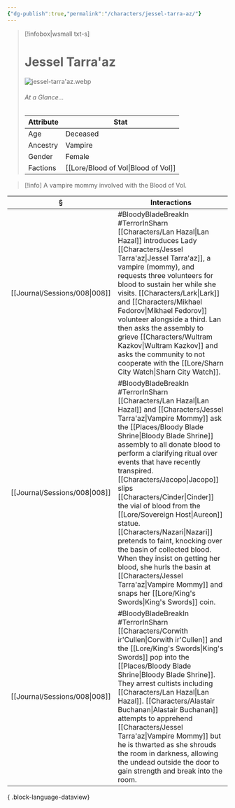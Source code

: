 ```yaml
---
{"dg-publish":true,"permalink":"/characters/jessel-tarra-az/"}
---
```


> [!infobox|wsmall txt-s]
> # Jessel Tarra'az
> ![jessel-tarra'az.webp](/img/user/z_attachments/jessel-tarra'az.webp) 
> ###### At a Glance...
> | Attribute | Stat |
> | ---- | ---- |
> | Age | Deceased |
> | Ancestry | Vampire |
> | Gender | Female |
> | Factions | [[Lore/Blood of Vol\|Blood of Vol]] |

>[!info] A vampire mommy involved with the Blood of Vol.

| §                                | Interactions                                                                                                                                                                                                                                                                                                                                                                                                                                                                                                                               |
| -------------------------------- | ------------------------------------------------------------------------------------------------------------------------------------------------------------------------------------------------------------------------------------------------------------------------------------------------------------------------------------------------------------------------------------------------------------------------------------------------------------------------------------------------------------------------------------------ |
| [[Journal/Sessions/008\|008]] | #BloodyBladeBreakIn #TerrorInSharn [[Characters/Lan Hazal\|Lan Hazal]] introduces Lady [[Characters/Jessel Tarra'az\|Jessel Tarra'az]], a vampire (mommy), and requests three volunteers for blood to sustain her while she visits. [[Characters/Lark\|Lark]] and [[Characters/Mikhael Fedorov\|Mikhael Fedorov]] volunteer alongside a third. Lan then asks the assembly to grieve [[Characters/Wultram Kazkov\|Wultram Kazkov]] and asks the community to not cooperate with the [[Lore/Sharn City Watch\|Sharn City Watch]].                                                                                                                                                             |
| [[Journal/Sessions/008\|008]] | #BloodyBladeBreakIn #TerrorInSharn [[Characters/Lan Hazal\|Lan Hazal]] and [[Characters/Jessel Tarra'az\|Vampire Mommy]] ask the [[Places/Bloody Blade Shrine\|Bloody Blade Shrine]] assembly to all donate blood to perform a clarifying ritual over events that have recently transpired.  [[Characters/Jacopo\|Jacopo]] slips [[Characters/Cinder\|Cinder]] the vial of blood from the [[Lore/Sovereign Host\|Aureon]] statue. [[Characters/Nazari\|Nazari]] pretends to faint, knocking over the basin of collected blood. When they insist on getting her blood, she hurls the basin at [[Characters/Jessel Tarra'az\|Vampire Mommy]] and snaps her [[Lore/King's Swords\|King's Swords]] coin. |
| [[Journal/Sessions/008\|008]] | #BloodyBladeBreakIn #TerrorInSharn [[Characters/Corwith ir'Cullen\|Corwith ir'Cullen]] and the [[Lore/King's Swords\|King's Swords]] pop into the [[Places/Bloody Blade Shrine\|Bloody Blade Shrine]]. They arrest cultists including [[Characters/Lan Hazal\|Lan Hazal]]. [[Characters/Alastair Buchanan\|Alastair Buchanan]] attempts to apprehend [[Characters/Jessel Tarra'az\|Vampire Mommy]] but he is thwarted as she shrouds the room in darkness, allowing the undead outside the door to gain strength and break into the room.                                                                                                                                               |

{ .block-language-dataview}